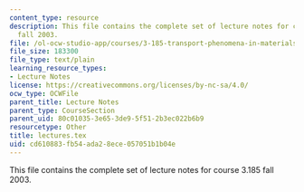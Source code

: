 ```yaml
---
content_type: resource
description: This file contains the complete set of lecture notes for course 3.185
  fall 2003.
file: /ol-ocw-studio-app/courses/3-185-transport-phenomena-in-materials-engineering-fall-2003/cd610883fb54ada28ece057051b1b04e_lectures.tex
file_size: 183300
file_type: text/plain
learning_resource_types:
- Lecture Notes
license: https://creativecommons.org/licenses/by-nc-sa/4.0/
ocw_type: OCWFile
parent_title: Lecture Notes
parent_type: CourseSection
parent_uid: 80c01035-3e65-3de9-5f51-2b3ec022b6b9
resourcetype: Other
title: lectures.tex
uid: cd610883-fb54-ada2-8ece-057051b1b04e
---
```

This file contains the complete set of lecture notes for course 3.185 fall 2003.